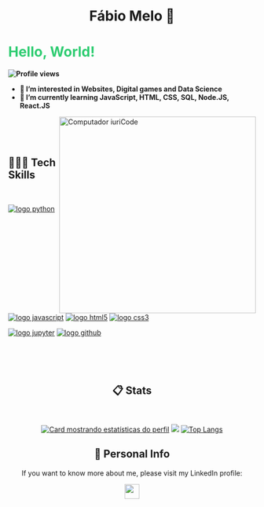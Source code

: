 
<p align="center">
  <h1 align="center">Fábio Melo 👾 </h1>
  <p>
  <strong><h1 style="color: #2ecc71">Hello, World! </h1>
  <p align="left"> <img src="https://komarev.com/ghpvc/?username=Fabiomateusmelo&color=yellow" alt="Profile views" /> </p>

- 👀 I’m interested in **Websites, Digital games and Data Science**
- 🌱 I’m currently learning **JavaScript, HTML, CSS, SQL, Node.JS, React.JS**
  
</strong>
</p>
</p>
<img src="https://cdn.dribbble.com/users/9741/screenshots/17082373/media/6ace78ce32fcb1254079fad72b5255ce.png?compress=1&resize=1200x900&vertical=top" width="400px" align="right" alt="Computador iuriCode">

</br>
</br>
</br>

<h2 align="left"><strong> 👩🏻‍💻 Tech Skills </strong></h2>
<br/>

[![logo python](https://img.shields.io/badge/python-02569B?style=for-the-badge&logo=python&logoColor=white)](#)
[![logo javascript](https://img.shields.io/badge/JavaScript-F7DF1E?style=for-the-badge&logo=javascript&logoColor=black)](#)
[![logo html5](https://img.shields.io/badge/HTML-ed5700?style=for-the-badge&logo=html5&logoColor=white)](#)
[![logo css3](https://img.shields.io/badge/CSS-007ACC?&style=for-the-badge&logo=css3&logoColor=white)](#)

[![logo jupyter](https://img.shields.io/badge/Jupyter-ED8B00?style=for-the-badge&logo=jupyter&logoColor=white)](#)
[![logo github](https://img.shields.io/badge/GitHub-100000?style=for-the-badge&logo=github&logoColor=white)](#)

</br>
</br>
</br>


<h2 align="center"><strong> 📋 Stats </strong></h2>
<br/>
<div width="100%" align="center">

[![Card mostrando estatísticas do perfil](http://github-profile-summary-cards.vercel.app/api/cards/profile-details?username=Fabiomateusmelo&theme=tokyonight)](#)
![](http://github-profile-summary-cards.vercel.app/api/cards/stats?username=Fabiomateusmelo&theme=tokyonight)
[![Top Langs](https://github-readme-stats.vercel.app/api/top-langs/?username=Fabiomateusmelo&theme=tokyonight&langs_count=10)](https://github.com/anuraghazra/github-readme-stats)



</div>

<div width="100%" align="center">

</div>

<h2 align="center"><strong> 🧍 Personal Info </strong></h2>


<p align="center">
  If you want to know more about me, please visit my LinkedIn profile:</p>
  <p align="center">
  <a href="https://br.linkedin.com/in/fabio-mmelo" alt="Gmail"> 
  <img src="https://img.shields.io/badge/linkedin-%230077B5.svg?style=for-the-badge&logo=linkedin&logoColor=white" height="30" align="center"/></a>
</p>  

  <br/>
</p>
 
